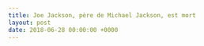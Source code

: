 ```yaml
---
title: Joe Jackson, père de Michael Jackson, est mort
layout: post
date: 2018-06-28 00:00:00 +0000
---
```

